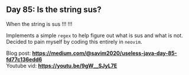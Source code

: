 ## Day 85: Is the string sus? 
When the string is sus !!! !!!

Implements a simple `regex` to help figure out what is sus and what is not.  
Decided to pain myself by coding this entirely in `neovim`.

Blog post: **<https://medium.com/@savim2020/useless-java-day-85-fd77c136edd6>**  
Youtube vid: **<https://youtu.be/9gW__SJyL7E>**
